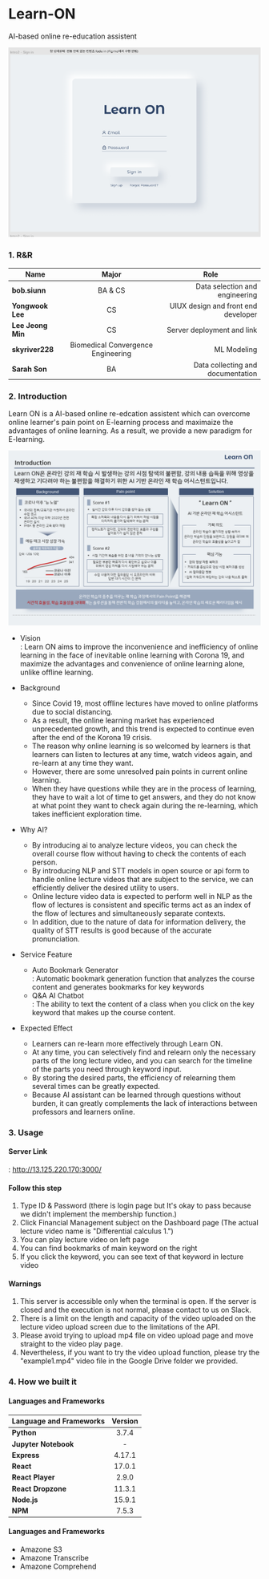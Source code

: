 Learn-ON
==========
AI-based online re-education assistent
 
![ex_screenshot](./readimg/first_page.png)

<h3> 1. R&R </h3>
<div id="about_team">

|  <center>Name</center> |  <center>Major</center> |  <center>Role</center> |
|:--------|:--------:|--------:|
|**bob.siunn** | <center>BA & CS </center> |Data selection and engineering |
|**Yongwook Lee** | <center>CS </center> |UIUX design and front end developer |
|**Lee Jeong Min** | <center>CS </center> |Server deployment and link |
|**skyriver228** | <center>Biomedical Convergence Engineering </center> | ML Modeling |
|**Sarah Son** | <center>BA </center> | Data collecting and documentation |

<h3> 2. Introduction </h3>
<div id="about_Introduction">

Learn ON is a AI-based online re-edcation assistent which can overcome online learner's pain point on E-learning process and maximaize the advantages of online learning. As a result, we provide a new paradigm for E-learning.  
  
![ex_screenshot](./readimg/LearnON_Introduction.PNG)  
  
* Vision  
: Learn ON aims to improve the inconvenience and inefficiency of online learning in the face of inevitable online learning with Corona 19, and maximize the advantages and convenience of online learning alone, unlike offline learning.  

* Background  
    * Since Covid 19, most offline lectures have moved to online platforms due to social distancing.
    * As a result, the online learning market has experienced unprecedented growth, and this trend is expected to continue even after the end of the Korona 19 crisis.
    * The reason why online learning is so welcomed by learners is that learners can listen to lectures at any time, watch videos again, and re-learn at any time they want.
    * However, there are some unresolved pain points in current online learning.
    * When they have questions while they are in the process of learning, they have to wait a lot of time to get answers, and they do not know at what point they want to check again during the re-learning, which takes inefficient exploration time.  
  
* Why AI?
    * By introducing ai to analyze lecture videos, you can check the overall course flow without having to check the contents of each person.
    * By introducing NLP and STT models in open source or api form to handle online lecture videos that are subject to the service, we can efficiently deliver the desired utility to users.
    * Online lecture video data is expected to perform well in NLP as the flow of lectures is consistent and specific terms act as an index of the flow of lectures and simultaneously separate contexts.
    * In addition, due to the nature of data for information delivery, the quality of STT results is good because of the accurate pronunciation.
  
* Service Feature
    * Auto Bookmark Generator  
    : Automatic bookmark generation function that analyzes the course content and generates bookmarks for key keywords
    * Q&A AI Chatbot  
    : The ability to text the content of a class when you click on the key keyword that makes up the course content.

* Expected Effect
    * Learners can re-learn more effectively through Learn ON.  
    * At any time, you can selectively find and relearn only the necessary parts of the long lecture video, and you can search for the timeline of the parts you need through keyword input.  
    * By storing the desired parts, the efficiency of relearning them several times can be greatly expected.  
    * Because AI assistant can be learned through questions without burden, it can greatly complements the lack of interactions between professors and learners online. 


<h3> 3. Usage </h3>
<div id="about_Usage">

#### Server Link
: http://13.125.220.170:3000/  

#### Follow this step
1. Type ID & Password (there is login page but It's okay to pass because we didn't implement the membership function.)  
2. Click Financial Management subject on the Dashboard page (The actual lecture video name is "Differential calculus 1.")  
3. You can play lecture video on left page  
4. You can find bookmarks of main keyword on the right
5. If you click the keyword, you can see text of that keyword in lecture video

#### Warnings
1. This server is accessible only when the terminal is open. If the server is closed and the execution is not normal, please contact to us on Slack.
2. There is a limit on the length and capacity of the video uploaded on the lecture video upload screen due to the limitations of the API. 
3. Please avoid trying to upload mp4 file on video upload page and move straight to the video play page.
4. Nevertheless, if you want to try the video upload function, please try the "example1.mp4" video file in the Google Drive folder we provided.

<h3> 4. How we built it </h3>
<div id="about_How we built it">
 
#### Languages and Frameworks  
|  <center>Language and Frameworks</center> |  <center>Version</center> |
|:--------|:--------:|
|**Python** | <center>3.7.4</center> |
|**Jupyter Notebook** | <center> - </center> |
|**Express** | <center>4.17.1</center> |
|**React** | <center>17.0.1</center> |
|**React Player** | <center>2.9.0</center> |
|**React Dropzone** | <center>11.3.1</center> |
|**Node.js** | <center>15.9.1</center> |
|**NPM** | <center>7.5.3</center> |

#### Languages and Frameworks 
* Amazone S3
* Amazone Transcribe
* Amazone Comprehend
